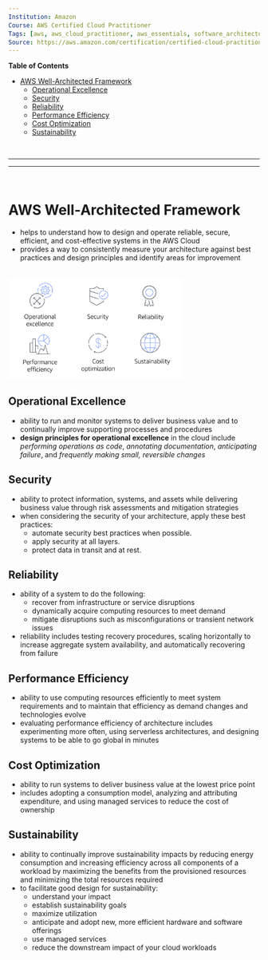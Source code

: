 ```yaml
---
Institution: Amazon
Course: AWS Certified Cloud Practitioner
Tags: [aws, aws_cloud_practitioner, aws_essentials, software_architecture]
Source: https://aws.amazon.com/certification/certified-cloud-practitioner/
---
```


**Table of Contents**
- [AWS Well-Architected Framework](#aws-well-architected-framework)
	- [Operational Excellence](#operational-excellence)
	- [Security](#security)
	- [Reliability](#reliability)
	- [Performance Efficiency](#performance-efficiency)
	- [Cost Optimization](#cost-optimization)
	- [Sustainability](#sustainability)

<br>

---
---

<br>

# AWS Well-Architected Framework

- helps to understand how to design and operate reliable, secure, efficient, and cost-effective systems in the AWS Cloud
- provides a way to consistently measure your architecture against best practices and design principles and identify areas for improvement

<br>

<img src="../assets/pictures/well-architectured-framework.png" width=350>

<br>

## Operational Excellence

- ability to run and monitor systems to deliver business value and to continually improve supporting processes and procedures
- **design principles for operational excellence** in the cloud include *performing operations as code*, *annotating documentation*, *anticipating failure*, and *frequently making small, reversible changes*

## Security

- ability to protect information, systems, and assets while delivering business value through risk assessments and mitigation strategies
- when considering the security of your architecture, apply these best practices:
	- automate security best practices when possible.
	- apply security at all layers.
	- protect data in transit and at rest.

## Reliability

- ability of a system to do the following:
	- recover from infrastructure or service disruptions
	- dynamically acquire computing resources to meet demand
	- mitigate disruptions such as misconfigurations or transient network issues
- reliability includes testing recovery procedures, scaling horizontally to increase aggregate system availability, and automatically recovering from failure

## Performance Efficiency

- ability to use computing resources efficiently to meet system requirements and to maintain that efficiency as demand changes and technologies evolve
- evaluating performance efficiency of architecture includes experimenting more often, using serverless architectures, and designing systems to be able to go global in minutes

## Cost Optimization

- ability to run systems to deliver business value at the lowest price point
- includes adopting a consumption model, analyzing and attributing expenditure, and using managed services to reduce the cost of ownership

## Sustainability

- ability to continually improve sustainability impacts by reducing energy consumption and increasing efficiency across all components of a workload by maximizing the benefits from the provisioned resources and minimizing the total resources required
- to facilitate good design for sustainability:
	- understand your impact
	- establish sustainability goals
	- maximize utilization
	- anticipate and adopt new, more efficient hardware and software offerings
	- use managed services
	- reduce the downstream impact of your cloud workloads